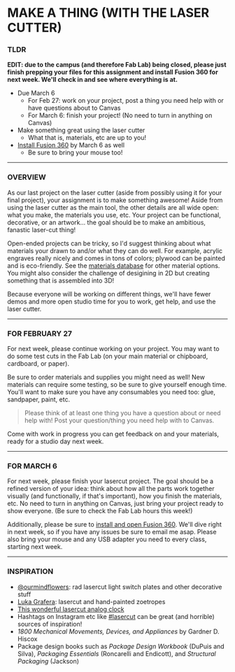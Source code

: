 # MAKE A THING (WITH THE LASER CUTTER)

### TLDR

**EDIT: due to the campus (and therefore Fab Lab) being closed, please just finish prepping your files for this assignment and install Fusion 360 for next week. We'll check in and see where everything is at.**

* Due March 6  
  * For Feb 27: work on your project, post a thing you need help with or have questions about to Canvas  
  * For March 6: finish your project! (No need to turn in anything on Canvas)  
* Make something great using the laser cutter  
  * What that is, materials, etc are up to you!
* [Install Fusion 360](https://www.autodesk.com/products/fusion-360/education) by March 6 as well  
  * Be sure to bring your mouse too!  

- - -

### OVERVIEW  
As our last project on the laser cutter (aside from possibly using it for your final project), your assignment is to make something awesome! Aside from using the laser cutter as the main tool, the other details are all wide open: what you make, the materials you use, etc. Your project can be functional, decorative, or an artwork... the goal should be to make an ambitious, fanastic laser-cut thing!

Open-ended projects can be tricky, so I'd suggest thinking about what materials your drawn to and/or what they can do well. For example, acrylic engraves really nicely and comes in tons of colors; plywood can be painted and is eco-friendly. See the [materials database](http://jeffreythompson.org/lasercutter/) for other material options. You might also consider the challenge of desigining in 2D but creating something that is assembled into 3D!

Because everyone will be working on different things, we'll have fewer demos and more open studio time for you to work, get help, and use the laser cutter.

- - -

### FOR FEBRUARY 27  
For next week, please continue working on your project. You may want to do some test cuts in the Fab Lab (on your main material or chipboard, cardboard, or paper).

Be sure to order materials and supplies you might need as well! New materials can require some testing, so be sure to give yourself enough time. You'll want to make sure you have any consumables you need too: glue, sandpaper, paint, etc.

> Please think of at least one thing you have a question about or need help with! Post your question/thing you need help with to Canvas.

Come with work in progress you can get feedback on and your materials, ready for a studio day next week.

- - -

### FOR MARCH 6  
For next week, please finish your lasercut project. The goal should be a refined version of your idea: think about how all the parts work together visually (and functionally, if that's important), how you finish the materials, etc. No need to turn in anything on Canvas, just bring your project ready to show everyone. (Be sure to check the Fab Lab hours this week!)

Additionally, please be sure to [install and open Fusion 360](https://www.autodesk.com/products/fusion-360/education). We'll dive right in next week, so if you have any issues be sure to email me asap. Please also bring your mouse and any USB adapter you need to every class, starting next week.

- - -

### INSPIRATION  

* [@ourmindflowers](https://www.instagram.com/ourmindflowers/): rad lasercut light switch plates and other decorative stuff  
* [Luka Grafera](https://www.instagram.com/lukagrafera/): lasercut and hand-painted zoetropes  
* [This wonderful lasercut analog clock](https://www.instagram.com/p/Cd0m90Iughj/)  
* Hashtags on Instagram etc like [#lasercut](https://www.instagram.com/explore/tags/lasercut/) can be great (and horrible) sources of inspiration!  
* *1800 Mechanical Movements, Devices, and Appliances* by Gardner D. Hiscox  
* Package design books such as *Package Design Workbook* (DuPuis and Silva), *Packaging Essentials* (Roncarelli and Endicott), and *Structural Packaging* (Jackson)  


